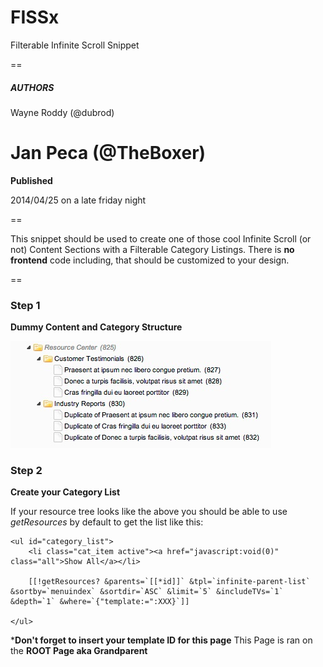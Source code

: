 FISSx
=====

Filterable Infinite Scroll Snippet

==
##### AUTHORS #####

Wayne Roddy (@dubrod)

Jan Peca    (@TheBoxer)
==
**Published**

2014/04/25 on a late friday night

==

This snippet should be used to create one of those cool Infinite Scroll (or not) Content Sections with a Filterable Category Listings. There is **no frontend** code including, that should be customized to your design.

==

### Step 1 ###

**Dummy Content and Category Structure**

![resource tree](screencasts/demo-resources.jpg "Resource Tree")

### Step 2 ###

**Create your Category List**

If your resource tree looks like the above you should be able to use *getResources* by default to get the list like this:

```
<ul id="category_list">
	<li class="cat_item active"><a href="javascript:void(0)" class="all">Show All</a></li>
					 	
	[[!getResources? &parents=`[[*id]]` &tpl=`infinite-parent-list` &sortby=`menuindex` &sortdir=`ASC` &limit=`5` &includeTVs=`1` &depth=`1` &where=`{"template:=":XXX}`]]

</ul>
```

***Don't forget to insert your template ID for this page**
This Page is ran on the **ROOT Page aka Grandparent**

